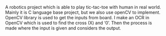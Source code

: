 A robotics project which is able to play tic-tac-toe with human in real world. Mainly it is C language base project, but we also use openCV to implement. OpenCV library is used to get the inputs from board. I make an OCR in OpenCV which is used to find the cross (X) and ‘0’. Then the process is made where the input is given and considers the output.